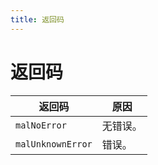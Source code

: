 ```yaml
---
title: 返回码
---
```

# 返回码

|    返回码     |  原因   |
| ------------- | ------ |
| `malNoError`      | 无错误。 |
| `malUnknownError` | 错误。   |